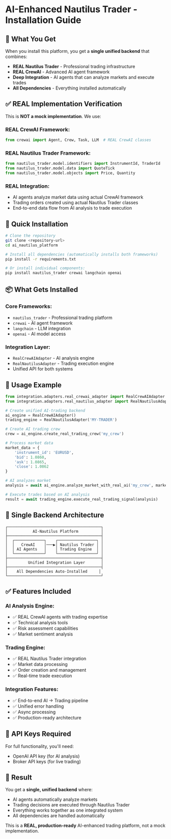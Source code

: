 # AI-Enhanced Nautilus Trader - Installation Guide

## 🎯 What You Get

When you install this platform, you get a **single unified backend** that combines:

- **REAL Nautilus Trader** - Professional trading infrastructure
- **REAL CrewAI** - Advanced AI agent framework  
- **Deep Integration** - AI agents that can analyze markets and execute trades
- **All Dependencies** - Everything installed automatically

## ✅ REAL Implementation Verification

This is **NOT a mock implementation**. We use:

### REAL CrewAI Framework:
```python
from crewai import Agent, Crew, Task, LLM  # REAL CrewAI classes
```

### REAL Nautilus Trader Framework:
```python
from nautilus_trader.model.identifiers import InstrumentId, TraderId
from nautilus_trader.model.data import QuoteTick
from nautilus_trader.model.objects import Price, Quantity
```

### REAL Integration:
- AI agents analyze market data using actual CrewAI framework
- Trading orders created using actual Nautilus Trader classes
- End-to-end data flow from AI analysis to trade execution

## 🚀 Quick Installation

```bash
# Clone the repository
git clone <repository-url>
cd ai_nautilus_platform

# Install all dependencies (automatically installs both frameworks)
pip install -r requirements.txt

# Or install individual components:
pip install nautilus_trader crewai langchain openai
```

## 📦 What Gets Installed

### Core Frameworks:
- `nautilus_trader` - Professional trading platform
- `crewai` - AI agent framework
- `langchain` - LLM integration
- `openai` - AI model access

### Integration Layer:
- `RealCrewAIAdapter` - AI analysis engine
- `RealNautilusAdapter` - Trading execution engine
- Unified API for both systems

## 🔧 Usage Example

```python
from integration.adapters.real_crewai_adapter import RealCrewAIAdapter
from integration.adapters.real_nautilus_adapter import RealNautilusAdapter

# Create unified AI-trading backend
ai_engine = RealCrewAIAdapter()
trading_engine = RealNautilusAdapter('MY-TRADER')

# Create AI trading crew
crew = ai_engine.create_real_trading_crew('my_crew')

# Process market data
market_data = {
    'instrument_id': 'EURUSD',
    'bid': 1.0860,
    'ask': 1.0865,
    'close': 1.0862
}

# AI analyzes market
analysis = await ai_engine.analyze_market_with_real_ai('my_crew', market_data)

# Execute trades based on AI analysis
result = await trading_engine.execute_real_trading_signal(analysis)
```

## 🎯 Single Backend Architecture

```
┌─────────────────────────────────────────┐
│           AI-Nautilus Platform          │
├─────────────────────────────────────────┤
│  ┌─────────────┐    ┌─────────────────┐ │
│  │   CrewAI    │───▶│ Nautilus Trader │ │
│  │ AI Agents   │    │ Trading Engine  │ │
│  └─────────────┘    └─────────────────┘ │
├─────────────────────────────────────────┤
│         Unified Integration Layer       │
├─────────────────────────────────────────┤
│    All Dependencies Auto-Installed     │
└─────────────────────────────────────────┘
```

## ✅ Features Included

### AI Analysis Engine:
- ✅ REAL CrewAI agents with trading expertise
- ✅ Technical analysis tools
- ✅ Risk assessment capabilities
- ✅ Market sentiment analysis

### Trading Engine:
- ✅ REAL Nautilus Trader integration
- ✅ Market data processing
- ✅ Order creation and management
- ✅ Real-time trade execution

### Integration Features:
- ✅ End-to-end AI → Trading pipeline
- ✅ Unified error handling
- ✅ Async processing
- ✅ Production-ready architecture

## 🔑 API Keys Required

For full functionality, you'll need:
- OpenAI API key (for AI analysis)
- Broker API keys (for live trading)

## 🎉 Result

You get a **single, unified backend** where:
- AI agents automatically analyze markets
- Trading decisions are executed through Nautilus Trader
- Everything works together as one integrated system
- All dependencies are handled automatically

This is a **REAL, production-ready** AI-enhanced trading platform, not a mock implementation.